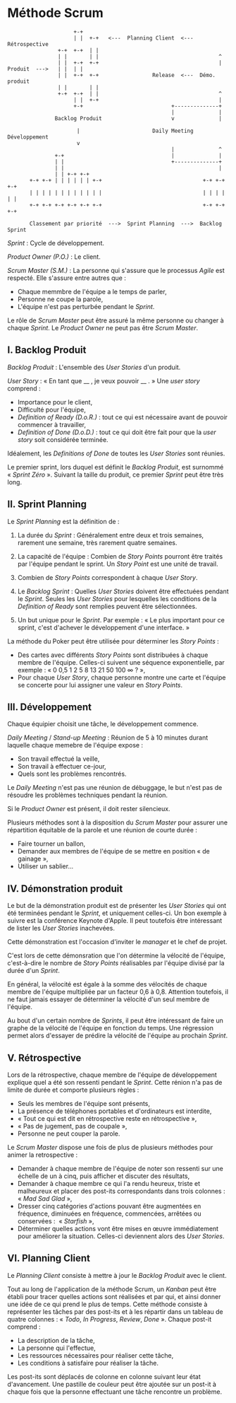 Méthode Scrum
=============


                         +-+
                         | |  +-+   <---  Planning Client  <---  Rétrospective
                    +-+  +-+  | |
                    | |       | |                                      ^
                    | |  +-+  +-+                                      |
    Produit  --->   | |  | |
                    | |  +-+  +-+                 Release  <---  Démo. produit
                    | |       | |
                    +-+  +-+  | |                                      ^
                         | |  +-+                                      |
                         +-+                            +--------------+
                                                        |              |
                   Backlog Produit                      v              |

                          |                       Daily Meeting  Développement
                          v
                                                        |              ^
                   +-+                                  |              |
                   | |                                  +--------------+
                   | |                                                 |
                   | | +-+ +-+
           +-+ +-+ | | | | | | +-+                                +-+ +-+ +-+
           | | | | | | | | | | | |                                | | | | | |
           +-+ +-+ +-+ +-+ +-+ +-+                                +-+ +-+ +-+

           Classement par priorité  --->  Sprint Planning  --->  Backlog Sprint


_Sprint_ : Cycle de développement.

_Product Owner (P.O.)_ : Le client.

_Scrum Master (S.M.)_ : La personne qui s'assure que le processus _Agile_ est
respecté. Elle s'assure entre autres que :

  * Chaque memmbre de l'équipe a le temps de parler,
  * Personne ne coupe la parole,
  * L'équipe n'est pas perturbée pendant le _Sprint_.

Le rôle de _Scrum Master_ peut être assuré la même personne ou changer à chaque
_Sprint_. Le _Product Owner_ ne peut pas être _Scrum Master_.


I. Backlog Produit
------------------

_Backlog Produit_ : L'ensemble des _User Stories_ d'un produit.

_User Story_ : « En tant que __ , je veux pouvoir __ . » Une _user story_
comprend :

  * Importance pour le client,
  * Difficulté pour l'équipe,
  * _Definition of Ready (D.o.R.)_ : tout ce qui est nécessaire avant de pouvoir
  commencer à travailler,
  * _Definition of Done (D.o.D.)_ : tout ce qui doit être fait pour que la
  _user story_ soit considérée terminée.

Idéalement, les _Definitions of Done_ de toutes les _User Stories_ sont réunies.

Le premier sprint, lors duquel est définit le _Backlog Produit_, est surnommé
« _Sprint Zéro_ ». Suivant la taille du produit, ce premier _Sprint_ peut être
très long.


II. Sprint Planning
-------------------

Le _Sprint Planning_ est la définition de :

  1. La durée du _Sprint_ : Généralement entre deux et trois semaines, rarement
  une semaine, très rarement quatre semaines.

  2. La capacité de l'équipe : Combien de _Story Points_ pourront être traités
  par l'équipe pendant le sprint. Un _Story Point_ est une unité de travail.

  3. Combien de _Story Points_ correspondent à chaque _User Story_.

  4. Le _Backlog Sprint_ : Quelles _User Stories_ doivent être effectuées
  pendant le _Sprint_. Seules les _User Stories_ pour lesquelles les conditions
  de la _Definition of Ready_ sont remplies peuvent être sélectionnées.

  5. Un but unique pour le _Sprint_. Par exemple : « Le plus important pour ce
  sprint, c'est d'achever le développement d'une interface. »

La méthode du Poker peut être utilisée pour déterminer les _Story Points_ :

  * Des cartes avec différents _Story Points_ sont distribuées à chaque membre
  de l'équipe. Celles-ci suivent une séquence exponentielle, par exemple :
  « 0 0,5 1 2 5 8 13 21 50 100 ∞ ? »,
  * Pour chaque _User Story_, chaque personne montre une carte et l'équipe se
  concerte pour lui assigner une valeur en _Story Points_.


III. Développement
------------------

Chaque équipier choisit une tâche, le développement commence.

_Daily Meeting_ / _Stand-up Meeting_ : Réunion de 5 à 10 minutes durant
laquelle chaque memebre de l'équipe expose :

  * Son travail effectué la veille,
  * Son travail à effectuer ce-jour,
  * Quels sont les problèmes rencontrés.

Le _Daily Meeting_ n'est pas une réunion de débuggage, le but n'est pas de
résoudre les problèmes techniques pendant la réunion.

Si le _Product Owner_ est présent, il doit rester silencieux.

Plusieurs méthodes sont à la disposition du _Scrum Master_ pour assurer une
répartition équitable de la parole et une réunion de courte durée :

  * Faire tourner un ballon,
  * Demander aux membres de l'équipe de se mettre en position « de gainage »,
  * Utiliser un sablier…


IV. Démonstration produit
-------------------------

Le but de la démonstration produit est de présenter les _User Stories_ qui ont
été terminées pendant le _Sprint_, et uniquement celles-ci. Un bon exemple à
suivre est la conférence Keynote d'Apple. Il peut toutefois être intéressant de
lister les _User Stories_ inachevées.

Cette démonstration est l'occasion d'inviter le _manager_ et le chef de projet.

C'est lors de cette démonsration que l'on détermine la vélocité de l'équipe,
c'est-à-dire le nombre de _Story Points_ réalisables par l'équipe divisé par la
durée d'un _Sprint_.

En général, la vélocité est égale à la somme des vélocités de chaque membre de
l'équipe multipliée par un facteur 0,6 à 0,8. Attention toutefois, il ne faut
jamais essayer de déterminer la vélocité d'un seul membre de l'équipe.

Au bout d'un certain nombre de _Sprints_, il peut être intéressant de faire un
graphe de la vélocité de l'équipe en fonction du temps. Une régression permet
alors d'essayer de prédire la vélocité de l'équipe au prochain _Sprint_.


V. Rétrospective
----------------

Lors de la rétrospective, chaque membre de l'équipe de développement explique
quel a été son ressenti pendant le _Sprint_. Cette rénion n'a pas de limite de
durée et comporte plusieurs règles :

  * Seuls les membres de l'équipe sont présents,
  * La présence de téléphones portables et d'ordinateurs est interdite,
  * « Tout ce qui est dit en rétrospective reste en rétrospective »,
  * « Pas de jugement, pas de coupale »,
  * Personne ne peut couper la parole.

Le _Scrum Master_ dispose une fois de plus de plusieurs méthodes pour animer la
retrospective :

  * Demander à chaque membre de l'équipe de noter son ressenti sur une échelle
  de un à cinq, puis afficher et discuter des résultats,
  * Demander à chaque membre ce qui l'a rendu heureux, triste et malheureux et
  placer des post-its correspondants dans trois colonnes : « _Mad Sad Glad_ »,
  * Dresser cinq catégories d'actions pouvant être augmentées en fréquence,
  diminuées en fréquence, commencées, arrêtées ou conservées :  « _Starfish_ »,
  * Déterminer quelles actions vont être mises en œuvre immédiatement pour
  améliorer la situation. Celles-ci deviennent alors des _User Stories_.


VI. Planning Client
-------------------

Le _Planning Client_ consiste à mettre à jour le _Backlog Produit_ avec le
client.

Tout au long de l'application de la méthode Scrum, un _Kanban_ peut être établi
pour tracer quelles actions sont réalisées et par qui, et ainsi donner une idée
de ce qui prend le plus de temps. Cette méthode consiste à représenter les
tâches par des post-its et à les répartir dans un tableau de quatre colonnes :
« _Todo_, _In Progress_, _Review_, _Done_ ». Chaque post-it comprend :

  * La description de la tâche,
  * La personne qui l'effectue,
  * Les ressources nécessaires pour réaliser cette tâche,
  * Les conditions à satisfaire pour réaliser la tâche.

Les post-its sont déplacés de colonne en colonne suivant leur état d'avancement.
Une pastille de couleur peut être ajoutée sur un post-it à chaque fois que la
personne effectuant une tâche rencontre un problème.
